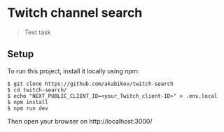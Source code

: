# Twitch channel search

> Test task

## Setup

To run this project, install it locally using npm:

```shell
$ git clone https://github.com/akabikov/twitch-search
$ cd twitch-search/
$ echo "NEXT_PUBLIC_CLIENT_ID=<your_Twitch_client-ID>" > .env.local
$ npm install
$ npm run dev
```

Then open your browser on http://localhost:3000/
